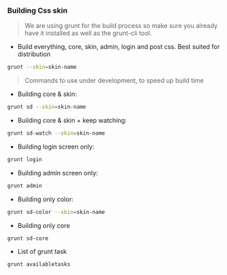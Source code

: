 ### Building Css skin

> We are using grunt for the build process so make sure you already have it installed as well as the grunt-cli tool.

* Build everything, core, skin, admin, login and post css. Best suited for distribution

```bash
grunt --skin=skin-name
```

> Commands to use under development, to speed up build time

* Building core & skin:

```bash
grunt sd --skin=skin-name
```

* Building core & skin + keep watching:

```bash
grunt sd-watch --skin=skin-name
```

* Building login screen only:

```bash
grunt login
```

* Building admin screen only:

```bash
grunt admin
```

* Building only color:

```bash
grunt sd-color --skin=skin-name
```

* Building only core

```bash
grunt sd-core
```

* List of grunt task

```bash
grunt availabletasks
```


